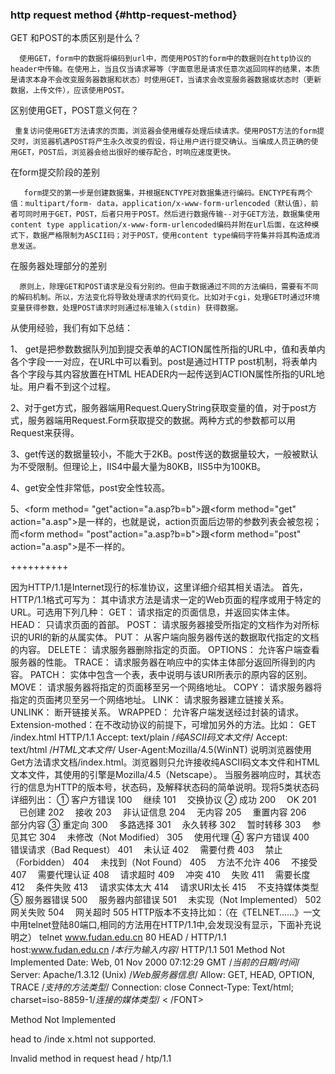 ### http request method {#http-request-method}

GET 和POST的本质区别是什么？

      使用GET，form中的数据将编码到url中，而使用POST的form中的数据则在http协议的header中传输。在使用上，当且仅当请求幂等（字面意思是请求任意次返回同样的结果，本质是请求本身不会改变服务器数据和状态）时使用GET，当请求会改变服务器数据或状态时（更新数据，上传文件），应该使用POST。

区别使用GET，POST意义何在？

     重复访问使用GET方法请求的页面，浏览器会使用缓存处理后续请求。使用POST方法的form提交时，浏览器机遇POST将产生永久改变的假设，将让用户进行提交确认。当编成人员正确的使用GET，POST后，浏览器会给出很好的缓存配合，时响应速度更快。

在form提交阶段的差别

       form提交的第一步是创建数据集，并根据ENCTYPE对数据集进行编码。ENCTYPE有两个值：multipart/form- data，application/x-www-form-urlencoded（默认值），前者可同时用于GET，POST，后者只用于POST。然后进行数据传输--对于GET方法，数据集使用content type application/x-www-form-urlencoded编码并附在url后面，在这种模式下，数据严格限制为ASCII码；对于POST，使用content type编码字符集并将其构造成消息发送。

在服务器处理部分的差别

      原则上，除理GET和POST请求是没有分别的。但由于数据通过不同的方法编码，需要有不同的解码机制。所以，方法变化将导致处理请求的代码变化。比如对于cgi，处理GET时通过环境变量获得参数，处理POST请求时则通过标准输入(stdin) 获得数据。

从使用经验，我们有如下总结：

1、 get是把参数数据队列加到提交表单的ACTION属性所指的URL中，值和表单内各个字段一一对应，在URL中可以看到。post是通过HTTP post机制，将表单内各个字段与其内容放置在HTML HEADER内一起传送到ACTION属性所指的URL地址。用户看不到这个过程。

2、对于get方式，服务器端用Request.QueryString获取变量的值，对于post方式，服务器端用Request.Form获取提交的数据。两种方式的参数都可以用Request来获得。

3、get传送的数据量较小，不能大于2KB。post传送的数据量较大，一般被默认为不受限制。但理论上，IIS4中最大量为80KB，IIS5中为100KB。

4、get安全性非常低，post安全性较高。

5、&lt;form method= &quot;get&quot;action=&quot;a.asp?b=b&quot;&gt;跟&lt;form method=&quot;get&quot; action=&quot;a.asp&quot;&gt;是一样的，也就是说，action页面后边带的参数列表会被忽视；而&lt;form method= &quot;post&quot;action=&quot;a.asp?b=b&quot;&gt;跟&lt;form method=&quot;post&quot; action=&quot;a.asp&quot;&gt;是不一样的。

++++++++++

因为HTTP/1.1是Internet现行的标准协议，这里详细介绍其相关语法。 首先，HTTP/1.1格式可写为： 其中请求方法是请求一定的Web页面的程序或用于特定的URL。可选用下列几种： GET： 请求指定的页面信息，并返回实体主体。 HEAD： 只请求页面的首部。 POST： 请求服务器接受所指定的文档作为对所标识的URI的新的从属实体。 PUT： 从客户端向服务器传送的数据取代指定的文档的内容。 DELETE： 请求服务器删除指定的页面。 OPTIONS： 允许客户端查看服务器的性能。 TRACE： 请求服务器在响应中的实体主体部分返回所得到的内容。 PATCH： 实体中包含一个表，表中说明与该URI所表示的原内容的区别。 MOVE： 请求服务器将指定的页面移至另一个网络地址。 COPY： 请求服务器将指定的页面拷贝至另一个网络地址。 LINK： 请求服务器建立链接关系。 UNLINK： 断开链接关系。 WRAPPED： 允许客户端发送经过封装的请求。 Extension-mothed：在不改动协议的前提下，可增加另外的方法。比如： GET /index.html HTTP/1.1 Accept: text/plain /*纯ASCII码文本文件*/ Accept: text/html /*HTML文本文件*/ User-Agent:Mozilla/4.5(WinNT) 说明浏览器使用Get方法请求文档/index.html。浏览器则只允许接收纯ASCII码文本文件和HTML文本文件，其使用的引擎是Mozilla/4.5（Netscape）。 当服务器响应时，其状态行的信息为HTTP的版本号，状态码，及解释状态码的简单说明。现将5类状态码详细列出： ① 客户方错误 100　 继续 101　 交换协议 ② 成功 200 　OK 201 　已创建 202　 接收 203　 非认证信息 204　 无内容 205 　重置内容 206　 部分内容 ③ 重定向 300 　多路选择 301　 永久转移 302　 暂时转移 303　 参见其它 304 　未修改（Not Modified） 305　 使用代理 ④ 客户方错误 400　 错误请求（Bad Request） 401 　未认证 402 　需要付费 403　 禁止（Forbidden） 404　 未找到（Not Found） 405　 方法不允许 406　 不接受 407　 需要代理认证 408　 请求超时 409　 冲突 410 　失败 411 　需要长度 412　 条件失败 413 　请求实体太大 414 　请求URI太长 415 　不支持媒体类型 ⑤ 服务器错误 500　 服务器内部错误 501　 未实现（Not Implemented） 502　 网关失败 504 　网关超时 505 HTTP版本不支持比如：（在《TELNET……》一文中用telnet登陆80端口,相同的方法用在HTTP/1.1中,会发现没有显示，下面补充说明之） telnet www.fudan.edu.cn 80 HEAD / HTTP/1.1 host:www.fudan.edu.cn /*本行为输入内容*/ HTTP/1.1 501 Method Not Implemented Date: Web, 01 Nov 2000 07:12:29 GMT /*当前的日期/时间*/ Server: Apache/1.3.12 (Unix) /*Web服务器信息*/ Allow: GET, HEAD, OPTION, TRACE /*支持的方法类型*/ Connection: close Connect-Type: Text/html; charset=iso-8859-1/*连接的媒体类型*/ &lt; /FONT&gt;

Method Not Implemented

head to /inde x.html not supported.

Invalid method in request head / htp/1.1